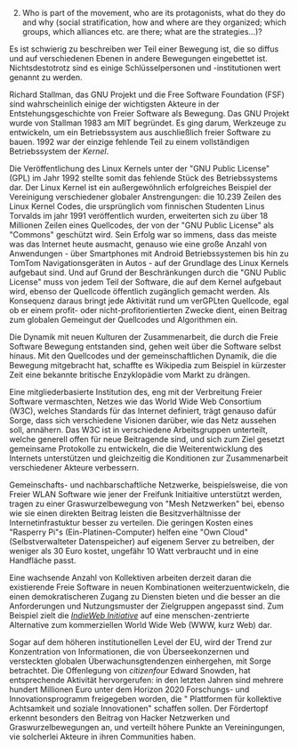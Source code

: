 2. Who is part of the movement, who are its protagonists, what do they do and why (social stratification, how and where are they organized; which groups, which alliances etc. are there; what are the strategies...)?

Es ist schwierig zu beschreiben wer Teil einer Bewegung ist, die so diffus und auf verschiedenen Ebenen in andere Bewegungen eingebettet ist. Nichtsdestotrotz sind es einige Schlüsselpersonen und -institutionen wert genannt zu werden.

Richard Stallman, das GNU Projekt und die Free Software Foundation (FSF) sind wahrscheinlich einige der wichtigsten Akteure in der Entstehungsgeschichte von Freier Software als Bewegung. Das GNU Projekt wurde von Stallman 1983 am MIT begründet. Es ging darum, Werkzeuge zu entwickeln, um ein Betriebssystem aus auschließlich freier Software zu bauen. 1992 war der einzige fehlende Teil zu einem vollständigen Betriebssystem der *Kernel*.

Die Veröffentlichung des Linux Kernels unter der "GNU Public License" (GPL) im Jahr 1992 stellte somit das fehlende Stück des Betriebssystems dar. Der Linux Kernel ist ein außergewöhnlich erfolgreiches Beispiel der Vereinigung verschiedener globaler Anstrengungen: die 10.239 Zeilen des Linux Kernel Codes, die ursprünglich vom finnischen Studenten Linus Torvalds im jahr 1991 veröffentlich wurden, erweiterten sich zu über 18 Millionen Zeilen eines Quellcodes, der von der "GNU Public License" als "Commons" geschützt wird. Sein Erfolg war so immens, dass das meiste was das Internet heute ausmacht, genauso wie eine große Anzahl von Anwendungen - über Smartphones mit Android Betriebssystemen bis hin zu TomTom Navigationsgeräten in Autos - auf der Grundlage des Linux Kernels aufgebaut sind. Und auf Grund der Beschränkungen durch die "GNU Public License" muss von jedem Teil der Software, die auf dem Kernel aufgebaut wird, ebenso der Quellcode öffentlich zugänglich gemacht werden. Als Konsequenz daraus bringt jede Aktivität rund um verGPLten Quellcode, egal ob er einem profit- oder nicht-profitorientierten Zwecke dient, einen Beitrag zum globalen Gemeingut der Quellcodes und Algorithmen ein.

Die Dynamik mit neuen Kulturen der Zusammenarbeit, die durch die Freie Software Bewegung entstanden sind, gehen weit über die Software selbst hinaus. Mit den Quellcodes und der gemeinschaftlichen Dynamik, die die Bewegung mitgebracht hat, schaffte es Wikipedia zum Beispiel in kürzester Zeit eine bekannte britische Enzyklopädie vom Markt zu drängen.

Eine mitgliederbasierte Institution des, eng mit der Verbreitung Freier Software vermaschten, Netzes wie das World Wide Web Consortium (W3C), welches Standards für das Internet definiert, trägt genauso dafür Sorge, dass sich verschiedene Visionen darüber, wie das Netz aussehen soll, annähern. Das W3C ist in verschiedene Arbeitsgruppen unterteilt, welche generell offen für neue Beitragende sind, und sich zum Ziel gesetzt gemeinsame Protokolle zu entwickeln, die die Weiterentwicklung des Internets unterstützen und gleichzeitig die Konditionen zur Zusammenarbeit verschiedener Akteure verbessern.

Gemeinschafts- und nachbarschaftliche Netzwerke, beispielsweise, die von Freier WLAN Software wie jener der Freifunk Initiaitive unterstützt werden, tragen zu einer Graswurzelbewegung von "Mesh Netzwerken" bei, ebenso wie sie einen direkten Beitrag leisten die Besitzverhältnisse der Internetinfrastuktur besser zu verteilen. Die geringen Kosten eines "Rasperry Pi"s (Ein-Platinen-Computer) helfen eine "Own Cloud" (Selbstverwalteter Datenspeicher) auf eigenem Server zu betreiben, der weniger als 30 Euro kostet, ungefähr 10 Watt verbraucht und in eine Handfläche passt.

Eine wachsende Anzahl von Kollektiven arbeiten derzeit daran die existierende Freie Software in neuen Kombinationen weiterzuentwickeln, die einen demokratischeren Zugang zu Diensten bieten und die besser an die Anforderungen und Nutzungsmuster der Zielgruppen angepasst sind. Zum Beispiel zielt die *[IndieWeb Initiative](https://indiewebcamp.com/)* auf eine menschen-zentrierte Alternative zum kommerziellen World Wide Web (WWW, kurz Web) dar.

Sogar auf dem höheren institutionellen Level der EU, wird der Trend zur Konzentration von Informationen, die von Überseekonzernen und versteckten globalen Überwachunsgtendenzen einhergehen, mit Sorge betrachtet. Die Offenlegung von *citizenfour* Edward Snowden, hat entsprechende Aktivität hervorgerufen: in den letzten Jahren sind mehrere hundert Millionen Euro unter dem Horizon 2020 Forschungs- und Innovationsprogramm freigegeben worden, die " Plattformen für kollektive Achtsamkeit und soziale Innovationen" schaffen sollen. Der Fördertopf erkennt besonders den Beitrag von Hacker Netzwerken und Graswurzelbewegungen an, und verteilt höhere Punkte an Vereiningungen, vie solcherlei Akteure in ihren Communities haben.
